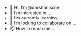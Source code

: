 - 👋 Hi, I’m @darshanisone
- 👀 I’m interested in ...
- 🌱 I’m currently learning ...
- 💞️ I’m looking to collaborate on ...
- 📫 How to reach me ...

<!---
darshanisone/darshanisone is a ✨ special ✨ repository because its `README.md` (this file) appears on your GitHub profile.
You can click the Preview link to take a look at your changes.
--->
